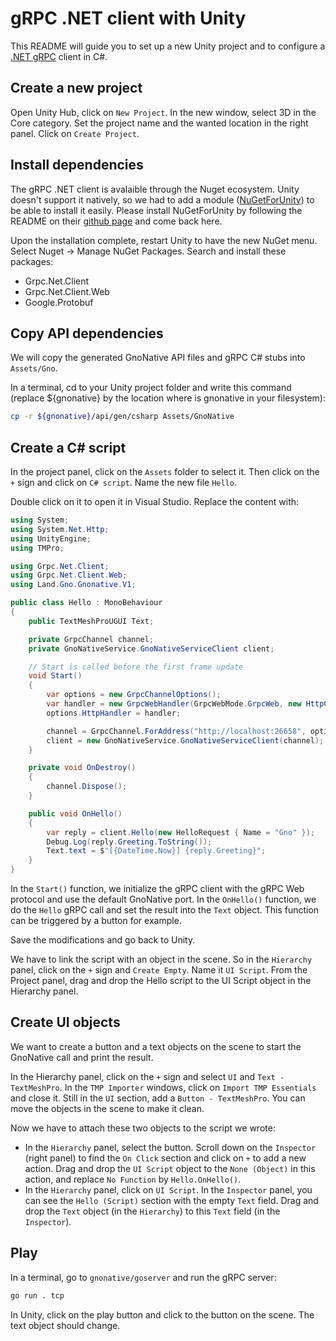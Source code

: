 # gRPC .NET client with Unity

This README will guide you to set up a new Unity project and to configure a
[.NET gRPC](https://github.com/grpc/grpc-dotnet) client in C#.

## Create a new project

Open Unity Hub, click on `New Project`. In the new window, select 3D in the Core
category. Set the project name and the wanted location in the right panel. Click
on `Create Project`.

## Install dependencies

The gRPC .NET client is avalaible through the Nuget ecosystem. Unity doesn't
support it natively, so we had to add a module
([NuGetForUnity](https://github.com/GlitchEnzo/NuGetForUnity)) to be able to
install it easily. Please install NuGetForUnity by following the README on their
[github page](https://github.com/GlitchEnzo/NuGetForUnity) and come back here.

Upon the installation complete, restart Unity to have the new NuGet menu. Select
Nuget -> Manage NuGet Packages. Search and install these packages:

-   Grpc.Net.Client
-   Grpc.Net.Client.Web
-   Google.Protobuf

## Copy API dependencies

We will copy the generated GnoNative API files and gRPC C# stubs into
`Assets/Gno`.

In a terminal, cd to your Unity project folder and write this command (replace
${gnonative} by the location where is gnonative in your filesystem):

```bash
cp -r ${gnonative}/api/gen/csharp Assets/GnoNative
```

## Create a C# script

In the project panel, click on the `Assets` folder to select it. Then click on
the `+` sign and click on `C# script`. Name the new file `Hello`.

Double click on it to open it in Visual Studio. Replace the content with:

```c#
using System;
using System.Net.Http;
using UnityEngine;
using TMPro;

using Grpc.Net.Client;
using Grpc.Net.Client.Web;
using Land.Gno.Gnonative.V1;

public class Hello : MonoBehaviour
{
    public TextMeshProUGUI Text;

    private GrpcChannel channel;
    private GnoNativeService.GnoNativeServiceClient client;

    // Start is called before the first frame update
    void Start()
    {
        var options = new GrpcChannelOptions();
        var handler = new GrpcWebHandler(GrpcWebMode.GrpcWeb, new HttpClientHandler());
        options.HttpHandler = handler;

        channel = GrpcChannel.ForAddress("http://localhost:26658", options);
        client = new GnoNativeService.GnoNativeServiceClient(channel);
    }

    private void OnDestroy()
    {
        channel.Dispose();
    }

    public void OnHello()
    {
        var reply = client.Hello(new HelloRequest { Name = "Gno" });
        Debug.Log(reply.Greeting.ToString());
        Text.text = $"[{DateTime.Now}] {reply.Greeting}";
    }
}
```

In the `Start()` function, we initialize the gRPC client with the gRPC Web
protocol and use the default GnoNative port. In the `OnHello()` function, we do
the `Hello` gRPC call and set the result into the `Text` object. This function
can be triggered by a button for example.

Save the modifications and go back to Unity.

We have to link the script with an object in the scene. So in the `Hierarchy`
panel, click on the `+` sign and `Create Empty`. Name it `UI Script`. From the
Project panel, drag and drop the Hello script to the UI Script object in the
Hierarchy panel.

## Create UI objects

We want to create a button and a text objects on the scene to start the
GnoNative call and print the result.

In the Hierarchy panel, click on the `+` sign and select `UI` and
`Text - TextMeshPro`. In the `TMP Importer` windows, click on
`Import TMP Essentials` and close it. Still in the `UI` section, add a
`Button - TextMeshPro`. You can move the objects in the scene to make it clean.

Now we have to attach these two objects to the script we wrote:

-   In the `Hierarchy` panel, select the button. Scroll down on the `Inspector`
    (right panel) to find the `On Click` section and click on `+` to add a new
    action. Drag and drop the `UI Script` object to the `None (Object)` in this
    action, and replace `No Function` by `Hello.OnHello()`.
-   In the `Hierarchy` panel, click on `UI Script`. In the `Inspector` panel, you
    can see the `Hello (Script)` section with the empty `Text` field. Drag and
    drop the `Text` object (in the `Hierarchy`) to this `Text` field (in the
    `Inspector`).

## Play

In a terminal, go to `gnonative/goserver` and run the gRPC server:

```bash
go run . tcp
```

In Unity, click on the play button and click to the button on the scene. The
text object should change.
